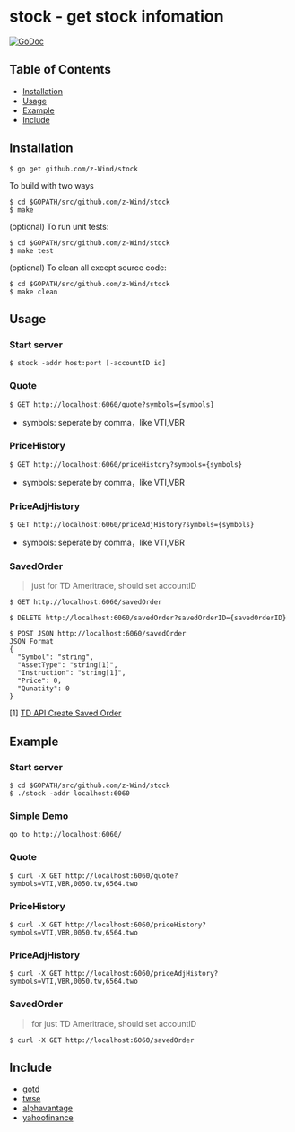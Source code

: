 # stock - get stock infomation
[![GoDoc](https://godoc.org/github.com/z-Wind/stock?status.png)](http://godoc.org/github.com/z-Wind/stock)

## Table of Contents

* [Installation](#installation)
* [Usage](#usage)
* [Example](#example)
* [Include](#Include)

## Installation

    $ go get github.com/z-Wind/stock

To build with two ways

    $ cd $GOPATH/src/github.com/z-Wind/stock
    $ make

(optional) To run unit tests:

    $ cd $GOPATH/src/github.com/z-Wind/stock
    $ make test

(optional) To clean all except source code:

    $ cd $GOPATH/src/github.com/z-Wind/stock
    $ make clean

## Usage

### Start server
    $ stock -addr host:port [-accountID id]

### Quote
    $ GET http://localhost:6060/quote?symbols={symbols}
- symbols: seperate by comma，like VTI,VBR
	
### PriceHistory
    $ GET http://localhost:6060/priceHistory?symbols={symbols}
- symbols: seperate by comma，like VTI,VBR

### PriceAdjHistory
    $ GET http://localhost:6060/priceAdjHistory?symbols={symbols}
- symbols: seperate by comma，like VTI,VBR

### SavedOrder
> just for TD Ameritrade, should set accountID

    $ GET http://localhost:6060/savedOrder
	
	$ DELETE http://localhost:6060/savedOrder?savedOrderID={savedOrderID}
	
	$ POST JSON http://localhost:6060/savedOrder
	JSON Format
    {
      "Symbol": "string",
      "AssetType": "string[1]",
      "Instruction": "string[1]",
      "Price": 0,
      "Qunatity": 0
    }	
[1] [TD API Create Saved Order](https://developer.tdameritrade.com/account-access/apis/post/accounts/%7BaccountId%7D/savedorders-0)

## Example

### Start server

    $ cd $GOPATH/src/github.com/z-Wind/stock
    $ ./stock -addr localhost:6060 

### Simple Demo
    go to http://localhost:6060/

### Quote
    $ curl -X GET http://localhost:6060/quote?symbols=VTI,VBR,0050.tw,6564.two
	
### PriceHistory
    $ curl -X GET http://localhost:6060/priceHistory?symbols=VTI,VBR,0050.tw,6564.two
	
### PriceAdjHistory
    $ curl -X GET http://localhost:6060/priceAdjHistory?symbols=VTI,VBR,0050.tw,6564.two
	
### SavedOrder
> for just TD Ameritrade, should set accountID

    $ curl -X GET http://localhost:6060/savedOrder

## Include
- [gotd](https://github.com/z-Wind/gotd)
- [twse](https://github.com/z-Wind/twse)
- [alphavantage](https://github.com/z-Wind/alphavantage)
- [yahoofinance](https://github.com/z-Wind/yahoofinance)
